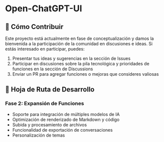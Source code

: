 # Open-ChatGPT-UI
## 🤝 Cómo Contribuir

Este proyecto está actualmente en fase de conceptualización y damos la bienvenida a la participación de la comunidad en discusiones e ideas. Si estás interesado en participar, puedes:

1. Presentar tus ideas y sugerencias en la sección de Issues
2. Participar en discusiones sobre la pila tecnológica y prioridades de funciones en la sección de Discussions
3. Enviar un PR para agregar funciones o mejoras que consideres valiosas

## 🚀 Hoja de Ruta de Desarrollo
### Fase 2: Expansión de Funciones
- Soporte para integración de múltiples modelos de IA
- Optimización de renderizado de Markdown y código
- Subida y procesamiento de archivos
- Funcionalidad de exportación de conversaciones
- Personalización de temas